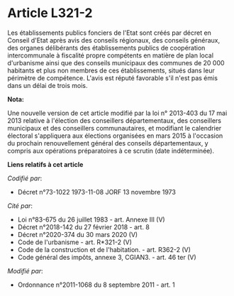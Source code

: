 # Article L321-2

Les établissements publics fonciers de l'Etat sont créés par décret en Conseil d'Etat après avis des conseils régionaux, des
conseils généraux, des organes délibérants des établissements publics de coopération intercommunale à fiscalité propre
compétents en matière de plan local d'urbanisme ainsi que des conseils municipaux des communes de 20 000 habitants et plus
non membres de ces établissements, situés dans leur périmètre de compétence. L'avis est réputé favorable s'il n'est pas émis
dans un délai de trois mois.

**Nota:**

Une nouvelle version de cet article modifié par la loi n° 2013-403 du 17 mai 2013 relative à l'élection des conseillers
départementaux, des conseillers municipaux et des conseillers communautaires, et modifiant le calendrier électoral
s'appliquera aux élections organisées en mars 2015 à l'occasion du prochain renouvellement général des conseils
départementaux, y compris aux opérations préparatoires à ce scrutin (date indéterminée).

**Liens relatifs à cet article**

_Codifié par_:

  - Décret n°73-1022 1973-11-08 JORF 13 novembre 1973

_Cité par_:

  - Loi n°83-675 du 26 juillet 1983 - art. Annexe III (V)
  - Décret n°2018-142 du 27 février 2018 - art. 8
  - Décret n°2020-374 du 30 mars 2020 (V)
  - Code de l'urbanisme - art. R*321-2 (V)
  - Code de la construction et de l'habitation. - art. R362-2 (V)
  - Code général des impôts, annexe 3, CGIAN3. - art. 46 ter (V)

_Modifié par_:

  - Ordonnance n°2011-1068 du 8 septembre 2011 - art. 1

